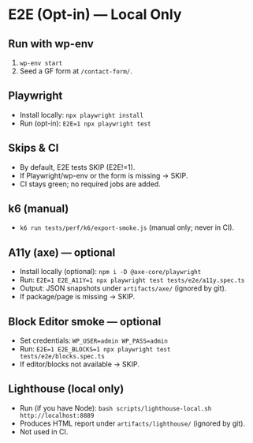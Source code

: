 # E2E (Opt-in) — Local Only

## Run with wp-env
1) `wp-env start`
2) Seed a GF form at `/contact-form/`.

## Playwright
- Install locally: `npx playwright install`
- Run (opt-in): `E2E=1 npx playwright test`

## Skips & CI
- By default, E2E tests SKIP (E2E!=1).
- If Playwright/wp-env or the form is missing → SKIP.
- CI stays green; no required jobs are added.

## k6 (manual)
- `k6 run tests/perf/k6/export-smoke.js` (manual only; never in CI).

## A11y (axe) — optional
- Install locally (optional): `npm i -D @axe-core/playwright`  
- Run: `E2E=1 E2E_A11Y=1 npx playwright test tests/e2e/a11y.spec.ts`
- Output: JSON snapshots under `artifacts/axe/` (ignored by git).
- If package/page is missing → SKIP.

## Block Editor smoke — optional
- Set credentials: `WP_USER=admin WP_PASS=admin`
- Run: `E2E=1 E2E_BLOCKS=1 npx playwright test tests/e2e/blocks.spec.ts`
- If editor/blocks not available → SKIP.

## Lighthouse (local only)
- Run (if you have Node): `bash scripts/lighthouse-local.sh http://localhost:8889`
- Produces HTML report under `artifacts/lighthouse/` (ignored by git).
- Not used in CI.
